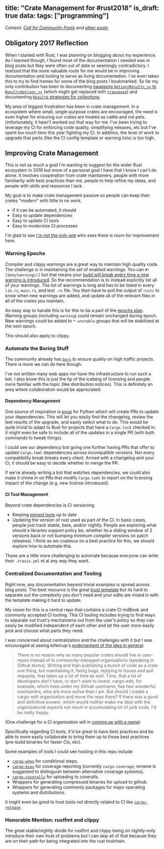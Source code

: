 title: "Crate Management for #rust2018"
is_draft: true
data:
  tags: ["programming"]
---

*Context: [Call for Community Posts](https://blog.rust-lang.org/2018/01/03/new-years-rust-a-call-for-community-blogposts.html) and [other posts](http://readrust.net/rust2018/)*

## Obligatory 2017 Reflection

When I started with Rust, I was planning on blogging about my experience. As I
learned though, I found most of the documentation I needed was in blog posts
but they were often out of date or seemingly contradictory. I realized that
the more valuable route for me would be in improving documentation and tooling to
serve as living documentation. I've even taken this to try to find homes for
some of the blog posts I bookmarked. So far my only contribution has been to
documenting [swapping `Option<Result<_>>` to
`Result<Option<_>>`](https://rustbyexample.com/error/multiple_error_types/option_result.html)
(which might get replaced with
[`transpose`](https://github.com/rust-lang/rust/issues/47338)) and documenting
[`Result`s strategies for
collections](https://rustbyexample.com/error/iter_result.html).

My area of biggest frustration has been in crate management. In a ecosystem
where small, single-purpose crates are encouraged, the need is even higher for
ensuring our crates are treated as cattle and not pets. Unfortunately, it
hasn't worked out that way for me. I've been trying to leverage my CI for
enforcing code quality, simplifying releases, etc but I've spent too much time
this year fighting my CI. In addition, the level of work to upgrade that parts
(like the CI config template or warning lists) is too high.

## Improving Crate Management

This is not as much a goal I'm wanting to suggest for the wider Rust ecosystem
in 2018 but more of a personal goal I have that I know I can't do alone.  It
involves cooperation from crate maintainers, people with more familiarity with
best practices than me, people to help refine my ideas, and people with skills
and resources I lack.

My goal is to make crate management passive so people can keep their crates
"modern" with little to no work.
- If it can be automated, it should
- Easy to update dependencies
- Easy to update CI tools
- Easy to modernize CI processes

I'm glad to see [I'm not the only
one](https://internals.rust-lang.org/t/the-libs-team-mission/6584/10) who sees
there is room for improvement here.

### Warning Epochs

Compiler and clippy warnings are a great way to maintain high quality code. The
challenge is in maintaining the set of enabled warnings.  You can
`#![deny(warnings)]` but that means your [build will break every time a new
warning is
introduced](https://github.com/rust-unofficial/patterns/blob/master/anti_patterns/deny-warnings.md).
So the recommendation is to instead explicitly list all of your warnings.  The
list of warnings is long and has to be listed in every `lib.rs`, `main.rs`, and
test `.rs` file.  You then have to poll the output of `rustc` to know when new
warnings are added, and update all of the relevant files in all of the crates
you maintain.

An easy way to handle this is for this to be a part of the [epochs
plan](https://github.com/rust-lang/rfcs/blob/master/text/2052-epochs.md).
Warning groups (including `warning`) could remain unchanged during epoch.  New
warnings could be added to `*-unstable` groups that will be stabilized at the
next epoch.

This should also apply to clippy.

### Automate the Boring Stuff

The community already has [`bors`](https://bors.tech/) to ensure quality on
high traffic projects.  There is more we can do here though.

I've not written many web apps nor have the infrastructure to run such a bot.
I also know this is just the tip of the iceberg of licensing and people more
familiar with the topic (like distribution notices). This is definitely an area
where collaboration would be appreciated.

#### Dependency Management

One source of inspiration is [pyup](https://pyup.io/) for Python which will
create PRs to update your dependencies.  This will let you easily find the
changelog, review the test results of the upgrade, and easily select what to
do.  This would be quite trivial to adapt to Rust for projects that have a
`Cargo.lock` checked in.  It might even be safe to include all of the updates
in a single PR (with both commands to tweak things).

I could see our dependency bot going one further having PRs that offer to
update `Cargo.toml` dependencies across incompatible versions. Not every
compatibility break breaks every client.  Armed with a changelog and your CI,
it should be easy to decide whether to merge the PR.

If we're already writing a bot that watches dependencies, we could also make it
chime in on PRs that modify `Cargo.toml` to report on the licensing impact of
the change (e.g. new license introduced).

#### CI Tool Management

Beyond crate dependencies is CI versioning.
- Keeping [pinned tools](https://github.com/cobalt-org/cobalt.rs/blob/master/.travis.yml#L7) up to date
- Updating the version of rust used as part of the CI.  In basic cases, people
  just track stable, beta, and/or nightly.  People are exploring what should a
  libraries support policy be, whether its a sliding window of 2 versions back
  or not bumping minimum compiler versions on patch releases). I think as we
  coalesce on a best practice for this, we should explore how to automate this.

These are a little more challenging to automate because everyone can write
their `.travis.yml` et al any way they want.

### Centralized Documentation and Tooling

Right now, any documentation beyond trivial examples is spread across blog
posts.  The best resource is the great [trust
template](https://github.com/japaric/trust) but its hard to separate out the
complexity you don't need and your edits are mixed in with the template making
it hard to update.

My vision for this is a central repo that contains a crate CI mdBook and
commonly accepted CI tooling.  This CI tooling includes trying to find ways to
separate out trust's mechanisms out from the user's policy so they can easily
be modified independent of each other and let the user more easily pick and
choose what parts they need.

I was concerned about centralization and the challenges with it but I was
encouraged at seeing killercup's [endorsement of the idea in
general](https://deterministic.space/rust-2018.html#aim-for-long-term-stability-of-the-library-ecosystem):

> There is no reason why so many popular crates should live in user-repos
> instead of in community-managed organizations (speaking in Github terms).
> Writing and then publishing a bunch of code as a crate one thing, but
> maintaining it, fixing bugs, replying to issues and pull requests, that takes
> up a lot of time as well. Time, that a lot of developers don't have, or don't
> want to invest. cargo-edit, for example, which lives under my Github
> username, has two wonderful maintainers, who are more active than I am. But
> should I create a cargo-edit organization and move the repo there? If there
> was a good and definitive answer, which would neither make me deal with the
> organizational aspects not result in accumulating lot of junk code, I'd be
> really happy.

(One challenge for a CI organization will in [coming up with a
name](https://www.reddit.com/r/rust/comments/7phnly/killercups_rust_2018/dshq71g/?st=jco1d8g4&sh=22389a92))

Specifically regarding CI tools, it'd be great to have best practices and be
able to more easily collaborate to bring them up to those best practices
(pre-build binaries for faster CIs, etc).

Some examples of tools I could see hosting in this repo include
- [`cargo-when`](https://github.com/starkat99/cargo-when) for conditional steps.
- [`cargo-kcov`](https://github.com/roblabla/cargo-travis) for coverage
  reporting (currently `cargo-coverage`; rename is suggested to distinguish
  between alternative coverage systems).
- [`cargo-coveralls`](https://github.com/roblabla/cargo-travis) for uploading to coveralls.
- Wrappers for generating compressed binaries for upload to github.
- Wrappers for generating commonly packages for major operating systems and distributions.

It might even be good to host tools not directly related to CI like [`cargo-release`](https://github.com/sunng87/cargo-release).

### Honorable Mention: rustfmt and clippy

The great stable/nightly divide for rustfmt and clippy being on nightly-only
introduce their own host of problems but I can skip all of that because they
are on their path for being integrated into the rust toolchain.
